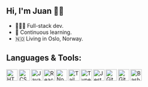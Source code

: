 ## Hi, I'm Juan 👋🏼

- 👨🏻‍💻 Full-stack dev.
- 🌱 Continuous learning.
- 🇳🇴 Living in Oslo, Norway.

## Languages & Tools:

<img align="left" title="HTML5" width="30px" src="https://cdn.jsdelivr.net/gh/devicons/devicon/icons/html5/html5-plain.svg" style="max-width: 100%;">
<img align="left" title="CSS3" width="30px" src="https://cdn.jsdelivr.net/gh/devicons/devicon/icons/css3/css3-plain.svg" style="max-width: 100%;">
<img align="left" title="JavaScript" width="30px" src="https://cdn.jsdelivr.net/gh/devicons/devicon/icons/javascript/javascript-plain.svg" style="max-width: 100%;">
<img align="left" title="React" width="30px" src="https://cdn.jsdelivr.net/gh/devicons/devicon/icons/react/react-original.svg" style="max-width: 100%;">
<img align="left" title="NodeJS" width="30px" src="https://cdn.jsdelivr.net/gh/devicons/devicon/icons/nodejs/nodejs-original.svg" style="max-width: 100%;">
<img align="left" title="TailwindCSS" width="30px" src="https://cdn.jsdelivr.net/gh/devicons/devicon@latest/icons/tailwindcss/tailwindcss-original.svg" style="max-width: 100%;">
<img align="left" title="TypeScript" width="30px" src="https://cdn.jsdelivr.net/gh/devicons/devicon@latest/icons/typescript/typescript-original.svg" style="max-width: 100%;">
<img align="left" title="Jest" width="30px" src="https://cdn.jsdelivr.net/gh/devicons/devicon@latest/icons/jest/jest-plain.svg" style="max-width: 100%;">
<img align="left" title="Git" width="30px" src="https://cdn.jsdelivr.net/gh/devicons/devicon/icons/git/git-original.svg" style="max-width: 100%;">
<img align="left" title="GitHub" width="30px" src="https://cdn.jsdelivr.net/gh/devicons/devicon/icons/github/github-original.svg" style="max-width: 100%;">
<img align="left" title="Bash" width="30px" src="https://cdn.jsdelivr.net/gh/devicons/devicon/icons/bash/bash-original.svg" style="max-width: 100%;">

